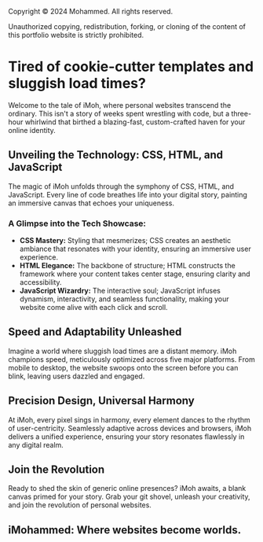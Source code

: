 Copyright © 2024 Mohammed. All rights reserved.

Unauthorized copying, redistribution, forking, or cloning of the content of this portfolio website is strictly prohibited.

# Tired of cookie-cutter templates and sluggish load times?

Welcome to the tale of iMoh, where personal websites transcend the ordinary. This isn't a story of weeks spent wrestling with code, but a three-hour whirlwind that birthed a blazing-fast, custom-crafted haven for your online identity.

## Unveiling the Technology: CSS, HTML, and JavaScript

The magic of iMoh unfolds through the symphony of CSS, HTML, and JavaScript. Every line of code breathes life into your digital story, painting an immersive canvas that echoes your uniqueness.

### A Glimpse into the Tech Showcase:

- **CSS Mastery:** Styling that mesmerizes; CSS creates an aesthetic ambiance that resonates with your identity, ensuring an immersive user experience.
- **HTML Elegance:** The backbone of structure; HTML constructs the framework where your content takes center stage, ensuring clarity and accessibility.
- **JavaScript Wizardry:** The interactive soul; JavaScript infuses dynamism, interactivity, and seamless functionality, making your website come alive with each click and scroll.

## Speed and Adaptability Unleashed

Imagine a world where sluggish load times are a distant memory. iMoh champions speed, meticulously optimized across five major platforms. From mobile to desktop, the website swoops onto the screen before you can blink, leaving users dazzled and engaged.

## Precision Design, Universal Harmony

At iMoh, every pixel sings in harmony, every element dances to the rhythm of user-centricity. Seamlessly adaptive across devices and browsers, iMoh delivers a unified experience, ensuring your story resonates flawlessly in any digital realm.

## Join the Revolution

Ready to shed the skin of generic online presences? iMoh awaits, a blank canvas primed for your story. Grab your git shovel, unleash your creativity, and join the revolution of personal websites.

## iMohammed: Where websites become worlds.
